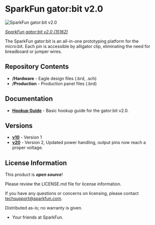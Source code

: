 SparkFun gator:bit v2.0
========================================

![SparkFun gator:bit v2.0](https://cdn.sparkfun.com/r/500-500/assets/parts/1/3/5/5/1/15162-SparkFun_Gator-bit-03.jpg)

[*SparkFun gator:bit v2.0 (15162)*](https://www.sparkfun.com/products/15162)

The SparkFun gator:bit is an all-in-one prototyping platform for the micro:bit. Each pin is accessible by alligator clip, eliminating the need for breadboard or jumper wires.

Repository Contents
------------------
* **/Hardware** - Eagle design files (.brd, .sch)
* **/Production** - Production panel files (.brd)

Documentation
--------------
* **[Hookup Guide](https://learn.sparkfun.com/tutorials/sparkfun-gatorbit-v20-hookup-guide)** - Basic hookup guide for the gator:bit v2.0.

Versions
--------------
* **[v10](https://github.com/sparkfun/gator_bit/tree/1946f18c255ed24e2dfae9c41c10e22ecbaa3b44)** - Version 1
* **[v20](https://github.com/sparkfun/gator_bit/)** - Version 2, Updated power handling, output pins now reach a proper voltage.

License Information
-------------------

This product is _**open source**_! 

Please review the LICENSE.md file for license information. 

If you have any questions or concerns on licensing, please contact techsupport@sparkfun.com.

Distributed as-is; no warranty is given.

- Your friends at SparkFun.

_<COLLABORATION CREDIT>_
